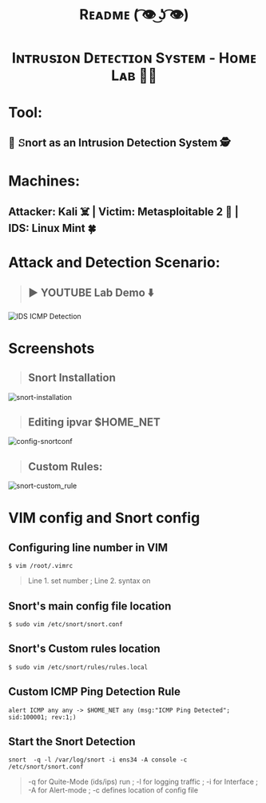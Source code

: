 <p align="middle"> <h1 align="middle">Rᴇᴀᴅᴍᴇ​​​​​ ( ͡👁️ ͜ʖ ͡👁️)</h1></p>
<h1 align="middle">Iɴᴛʀᴜsɪᴏɴ Dᴇᴛᴇᴄᴛɪᴏɴ Sʏsᴛᴇᴍ - Hᴏᴍᴇ Lᴀʙ 🧑‍💻
  
# Tool:
<h2> 🐽 𝚂nort as an Intrusion Detection System 🕵️

# Machines:
<h2>  Attacker: Kali ☠️ | Victim: Metasploitable 2 👦 | IDS: Linux Mint 🍀


# Attack and Detection Scenario:
  > ## ▶️ YOUTUBE Lab Demo ⬇️
  ![IDS ICMP Detection](https://youtu.be/SLr5Qz7gklE?si=8fUlAgsoa6_Ympn8)


# Screenshots
> ## Snort Installation
![snort-installation](https://github.com/0xBash/IDS-Home-Lab/assets/76225821/d88398c2-fde8-48db-bc63-5991f4c96c24)
> ## Editing ipvar $HOME_NET
![config-snortconf](https://github.com/0xBash/IDS-Home-Lab/assets/76225821/000c0534-2f49-450f-a114-cea162d39fae)
> ## Custom Rules:
 ![snort-custom_rule](https://github.com/0xBash/IDS-Home-Lab/assets/76225821/a896941f-52f1-40ae-80d3-2a440e464116)


# VIM config and Snort config

## Configuring line number in VIM 
```
$ vim /root/.vimrc
```
> Line 1. set number ; Line 2. syntax on
## Snort's main config file location
```
$ sudo vim /etc/snort/snort.conf
```
## Snort's Custom rules location
```
$ sudo vim /etc/snort/rules/rules.local
```
## Custom ICMP Ping Detection Rule
```
alert ICMP any any -> $HOME_NET any (msg:"ICMP Ping Detected"; sid:100001; rev:1;)
```
## Start the Snort Detection
```
snort  -q -l /var/log/snort -i ens34 -A console -c /etc/snort/snort.conf
```
> -q for Quite-Mode (ids/ips) run ; -l for logging traffic ;
> -i for Interface ; -A for Alert-mode ; -c defines location of config file
